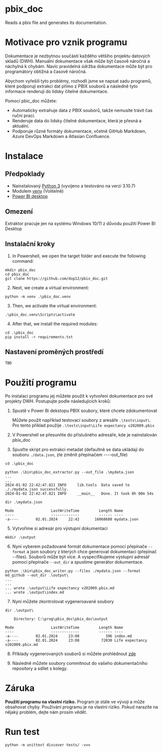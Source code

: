# pbix_doc
Reads a pbix file and generates its documentation. 

# Motivace pro vznik programu

Dokumentace je nezbytnou součástí každého většího projektu datových skladů (DWH). Manuální dokumentace však může být časově náročná a náchylná k chybám. Navíc pravidelná údržba dokumentace může být pro programátory obtížná a časově náročná.

Abychom vyřešili tyto problémy, rozhodli jsme se napsat sadu programů, které podporují extrakci dat přímo z PBIX souborů a následně tyto informace renderují do lidsky čitelné dokumentace.

Pomocí pbic_doc můžete:
* Automaticky extrahuje data z PBIX souborů, takže nemusíte trávit čas ruční prací.
* Renderuje data do lidsky čitelné dokumentace, která je přesná a aktuální.
* Podporuje různé formáty dokumentace, včetně GitHub Markdown, Azure DevOps Markdown a Atlasian Confluence.


# Instalace
## Předpoklady
* Nainstalovaný [Python 3](https://www.python.org/downloads/) (vyvíjeno a testováno na verzi 3.10.7)
* Modulem [venv](https://docs.python.org/3/library/venv.html#module-venv) (Volitelně)
* [Power BI desktop](https://aka.ms/pbidesktopstore)

## Omezení
Extraktor pracuje jen na systému Windows 10/11 z důvodu použití Power BI Desktop

## Instalační kroky
1. In Powershell, we open the target folder and execute the following command:
```
mkdir pbix_doc
cd pbix_doc
git clone https://github.com/dop12/pbix_doc.git
```
2. Next, we create a virtual environment:
```
python -m venv .\pbix_doc.venv
```
3. Then, we activate the virtual environment:
```
.\pbix_doc.venv\Scripts\activate
```
4. After that, we install the required modules:
```
cd .\pbix_doc
pip install -r requirements.txt
```

## Nastavení proměných prostředí
```
TBD
```


# Použití programu

Po instalaci programu jej můžete použít k vytvoření dokumentace pro své projekty DWH. Postupujte podle následujících kroků:
1. Spustě v Power Bi dekstopu PBIX soubory, které chcete zdokumentovat

   Můžete použít například testovací soubory z aresáře `.\tests\input\`.
   Pro tento příklad použije `.\tests\input\Life expectancy v202009.pbix`

3. V Powershell se přesunňte do příslušného adresáře, kde je nainstalován pbix_doc
4. Spusťte skript pro extrakci metadat (defaultně se data ukládají do souboru `./data.json`, zle změnit přepínačem ----out_file) 
```
cd .\pbix_doc
```

```
python .\bin\pbix_doc_extractor.py --out_file .\mydata.json
...
...
2024-01-02 22:42:47.821 INFO     lib.tools  Data saved to ././mydata.json successfully.
2024-01-02 22:42:47.821 INFO     __main__   Done. It took 0h 00m 54s
```
```
dir .\mydata.json

Mode                 LastWriteTime         Length Name
----                 -------------         ------ ----
-a----        02.01.2024     22:42       16068680 mydata.json

```

5. Vytvoříme si adresár pro výstupní dokumentaci 

```
mkdir .\output
```

6. Nyní vyberem požadované formát dokumentace pomocí přepínače `--format` a json soubory z kterých chce generovat dokumentaci (přepínač --files). Souborů může být více. A vyspecifikujeme výstupní adresář pomocí přepínače `--out_dir` a spustime generátor dokumentace. 
```
python .\bin\pbix_doc_writer.py --files ./mydata.json --format md_github --out_dir .\output\
...
...
... wrote .\output\Life expectancy v202009.pbix.md
... wrote .\output\index.md
```

7. Nyní můžete zkontrolovat vygeneroavané soubory
```
dir .\output\

    Directory: C:\prog\pbix_doc\pbix_doc\output

Mode                 LastWriteTime         Length Name
----                 -------------         ------ ----
-a----        02.01.2024     23:08            396 index.md
-a----        02.01.2024     23:08          72030 Life expectancy v202009.pbix.md
```
8. Příklady vygenerovaných souborů si můžete prohlédnout [zde](./tests/output/index.md) 

9. Následně můžete soubory commitnout do vašeho dokumentačního repository a sdílet s kolegy.

# Záruka
**Použití programu na vlastní riziko.** 
Program je stále ve vývoji a může obsahovat chyby. Používání programu je na vlastní riziko. Pokud narazíte na nějaký problém, dejte nám prosím vědět.

# Run test 
```python -m unittest discover tests/ -vvv```

